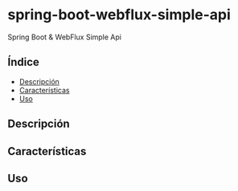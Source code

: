 # spring-boot-webflux-simple-api
Spring Boot &amp; WebFlux Simple Api


## Índice
- [Descripción](#descripción)
- [Características](#características)
- [Uso](#uso)

## Descripción

## Características

## Uso
